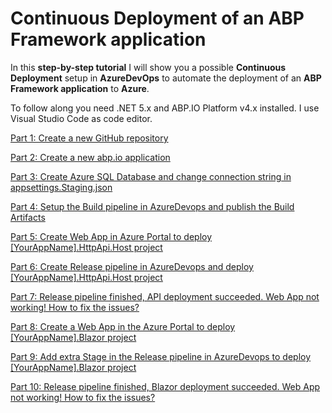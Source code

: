 # Continuous Deployment of an ABP Framework application

In this **step-by-step tutorial** I will show you a possible **Continuous Deployment** setup in **AzureDevOps** to automate the deployment of an **ABP Framework application** to **Azure**.

To follow along you need .NET 5.x and ABP.IO Platform v4.x installed. I use Visual Studio Code as code editor.

[Part 1: Create a new GitHub repository](Tutorial/Part1/Part1.md)

[Part 2: Create a new abp.io application](Tutorial/Part2/Part2.md)

[Part 3: Create Azure SQL Database and change connection string in appsettings.Staging.json](Tutorial/Part3/Part3.md)

[Part 4: Setup the Build pipeline in AzureDevops and publish the Build Artifacts](Tutorial/Part4/Part4.md)

[Part 5: Create Web App in Azure Portal to deploy [YourAppName].HttpApi.Host project](Tutorial/Part5/Part5.md)

[Part 6: Create Release pipeline in AzureDevops and deploy [YourAppName].HttpApi.Host project](Tutorial/Part6/Part6.md)

[Part 7: Release pipeline finished, API deployment succeeded. Web App not working! How to fix the issues?](Tutorial/Part7/Part7.md)

[Part 8: Create a Web App in the Azure Portal to deploy [YourAppName].Blazor project](Tutorial/Part8/Part8.md)

[Part 9: Add extra Stage in the Release pipeline in AzureDevops to deploy [YourAppName].Blazor project](Tutorial/Part9/Part9.md)

[Part 10: Release pipeline finished, Blazor deployment succeeded. Web App not working! How to fix the issues?](Tutorial/Part10/Part10.md)
